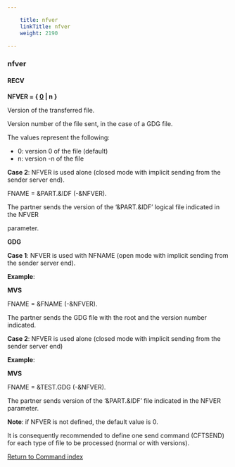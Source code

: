 ```yaml
---

    title: nfver
    linkTitle: nfver
    weight: 2190

---
```

<span id="nfver"></span>

### nfver

#### RECV

****NFVER = { <span style="text-decoration: underline;">0</span>
| n }****

Version of the transferred file.

Version number of the file sent, in the case of a GDG file.

The values represent the following:

- 0: version 0 of
    the file (default)
- n: version -n of
    the file

<span style="font-weight: bold;">****Case 2****</span>: NFVER is used alone
(closed mode with implicit sending from the sender server end).

FNAME = &PART.&IDF (-&NFVER).

The partner sends the version of the ‘&PART.&IDF’ logical file
indicated in the NFVER

parameter.

<span style="font-weight: bold;">****GDG****</span>

<span style="font-weight: bold;">****Case 1****</span>: NFVER is used with NFNAME
(open mode with implicit sending from the sender server end).

<span style="font-weight: bold;">****Example****</span>:

****MVS****

FNAME = &FNAME (-&NFVER).

The partner sends the GDG file with the root and the version number
indicated.

<span style="font-weight: bold;">****Case 2****</span>: NFVER is used alone
(closed mode with implicit sending from the sender server end)

<span style="font-weight: bold;">****Example****</span>:

****MVS****

FNAME = &TEST.GDG (-&NFVER).

The partner sends version of the ‘&PART.&IDF’ file indicated
in the NFVER parameter.

<span style="font-weight: bold;">****Note****</span>: if NFVER is not defined,
the default value is 0.

It is consequently recommended to define one send command (CFTSEND)
for each type of file to be processed (normal or with versions).

[Return to Command index](../../)
